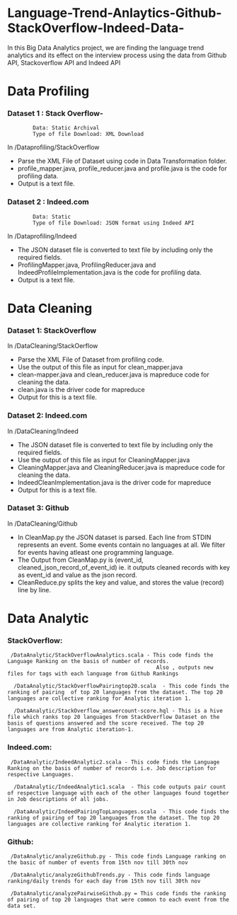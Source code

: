 # Language-Trend-Anlaytics-Github-StackOverflow-Indeed-Data-
In this Big Data Analytics project, we are finding the language trend analytics and its effect on the interview process using the data from Github API, Stackoverflow API and Indeed API

# Data Profiling
### Dataset 1 :  Stack Overflow-
            
            Data: Static Archival
            Type of file Download: XML Download

In /Dataprofiling/StackOverflow  
* Parse the XML File of Dataset using code in Data Transformation folder.
* profile_mapper.java, profile_reducer.java and profile.java is the code for profiling data.
* Output is a text file.

### Dataset 2 : Indeed.com
            
            Data: Static
            Type of file Download: JSON format using Indeed API
            
In /Dataprofiling/Indeed  
* The JSON dataset file is converted to text file by including only the required fields.
* ProfilingMapper.java, ProfilingReducer.java and IndeedProfileImplementation.java is the code for profiling data.
* Output is a text file.

# Data Cleaning
### Dataset 1: StackOverflow

In /DataCleaning/StackOerflow
*  Parse the XML File of Dataset from profiling code.
*  Use the output of this file as input for clean_mapper.java
*  clean-mapper.java and clean_reducer.java is mapreduce code for cleaning the data.
*  clean.java is the driver code for mapreduce
*  Output for this is a text file.

### Dataset 2: Indeed.com

In /DataCleaning/Indeed
*  The JSON dataset file is converted to text file by including only the required fields.
*  Use the output of this file as input for CleaningMapper.java
*  CleaningMapper.java and CleaningReducer.java is mapreduce code for cleaning the data.
*  IndeedCleanImplementation.java is the driver code for mapreduce
*  Output for this is a text file.

### Dataset 3: Github

In /DataCleaning/Github
* In CleanMap.py the JSON dataset is parsed. Each line from STDIN represents an event. Some events contain no languages at all. We filter for events having atleast one programming language.
* The Output from CleanMap.py is (event_id, cleaned_json_record_of_event_id) ie. it outputs cleaned records with key as event_id and value as the json record.
* CleanReduce.py splits the key and value, and stores the value (record) line by line.
# Data Analytic
### StackOverflow: 
     
     /DataAnalytic/StackOverflowAnalytics.scala - This code finds the Language Ranking on the basis of number of records.
                                                   Also , outputs new files for tags with each language from Github Rankings
                                                   
      /DataAnalytic/StackOverflowPairingtop20.scala  - This code finds the ranking of pairing  of top 20 languages from the dataset. The top 20 languages are collective ranking for Analytic iteration 1.
      
      /DataAnalytic/StackOverflow_answercount-score.hql - This is a hive file which ranks top 20 languages from StackOverflow Dataset on the basis of questions answered and the score received. The top 20 languages are from Analytic iteration-1.
      
### Indeed.com: 
     
     /DataAnalytic/IndeedAnalytic2.scala - This code finds the Language Ranking on the basis of number of records i.e. Job description for respective Languages.
                                                   
      /DataAnalytic/IndeedAnalytic1.scala  - This code outputs pair count of respective language with each of the other languages found together in Job descriptions of all jobs.
      
      /DataAnalytic/IndeedPairingTopLanguages.scala  - This code finds the ranking of pairing of top 20 languages from the dataset. The top 20 languages are collective ranking for Analytic iteration 1.
      
### Github:

     /DataAnalytic/analyzeGithub.py - This code finds Language ranking on the basic of number of events from 15th nov till 30th nov
     
     /DataAnalytic/analyzeGithubTrends.py - This code finds language ranking/daily trends for each day from 15th nov till 30th nov

     /DataAnalytic/analyzePairwiseGithub.py = This code finds the ranking of pairing of top 20 languages that were common to each event from the data set.
 
